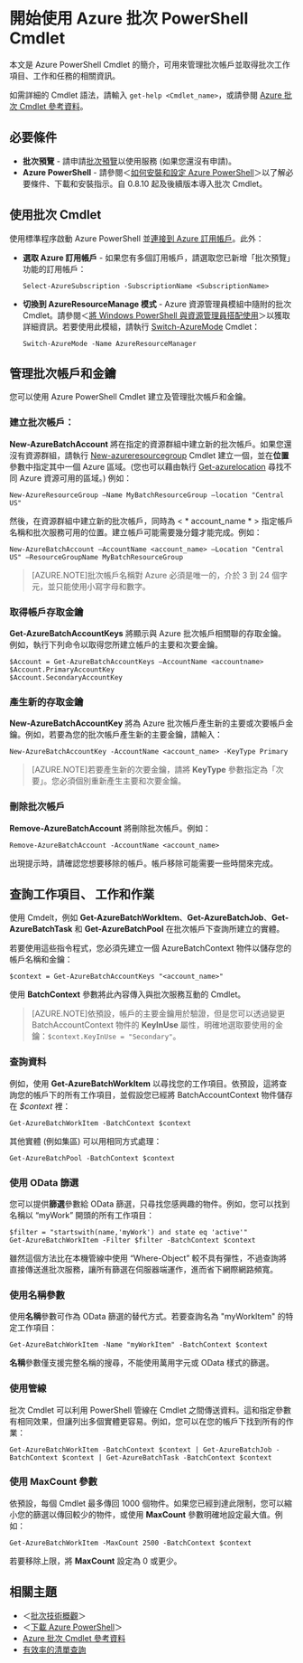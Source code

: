 <properties
   pageTitle="開始使用 Azure 批次 PowerShell Cmdlet | Microsoft Azure"
   description="介紹用來管理 Azure 批次服務的 Azure PowerShell Cmdlet"
   services="batch"
   documentationCenter=""
   authors="dlepow"
   manager="timlt"
   editor=""/>

<tags
   ms.service="batch"
   ms.devlang="NA"
   ms.topic="get-started-article"
   ms.tgt_pltfrm="powershell"
   ms.workload="big-compute"
   ms.date="05/29/2015"
   ms.author="danlep"/>

# 開始使用 Azure 批次 PowerShell Cmdlet
本文是 Azure PowerShell Cmdlet 的簡介，可用來管理批次帳戶並取得批次工作項目、工作和任務的相關資訊。

如需詳細的 Cmdlet 語法，請輸入 `get-help <Cmdlet_name>`，或請參閱 [Azure 批次 Cmdlet 參考資料](https://msdn.microsoft.com/library/azure/mt125957.aspx)。


## 必要條件

* **批次預覽** - 請申請[批次預覽](https://account.windowsazure.com/PreviewFeatures)以使用服務 (如果您還沒有申請)。
* **Azure PowerShell** - 請參閱＜[如何安裝和設定 Azure PowerShell](../powershell-install-configure.md)＞以了解必要條件、下載和安裝指示。自 0.8.10 起及後續版本導入批次 Cmdlet。

## 使用批次 Cmdlet

使用標準程序啟動 Azure PowerShell 並[連接到 Azure 訂用帳戶](../powershell-install-configure.md#Connect)。此外：

* **選取 Azure 訂用帳戶** - 如果您有多個訂用帳戶，請選取您已新增「批次預覽」功能的訂用帳戶：

    ```
    Select-AzureSubscription -SubscriptionName <SubscriptionName>
    ```

* **切換到 AzureResourceManage 模式** - Azure 資源管理員模組中隨附的批次 Cmdlet。請參閱＜[將 Windows PowerShell 與資源管理員搭配使用](../powershell-azure-resource-manager.md)＞以獲取詳細資訊。若要使用此模組，請執行 [Switch-AzureMode](https://msdn.microsoft.com/library/dn722470.aspx) Cmdlet：

    ```
    Switch-AzureMode -Name AzureResourceManager
    ```

## 管理批次帳戶和金鑰

您可以使用 Azure PowerShell Cmdlet 建立及管理批次帳戶和金鑰。

### 建立批次帳戶：

**New-AzureBatchAccount** 將在指定的資源群組中建立新的批次帳戶。如果您還沒有資源群組，請執行 [New-azureresourcegroup](https://msdn.microsoft.com/library/dn654594.aspx) Cmdlet 建立一個，並在**位置** 參數中指定其中一個 Azure 區域。(您也可以藉由執行 [Get-azurelocation](https://msdn.microsoft.com/library/dn654582.aspx) 尋找不同 Azure 資源可用的區域。) 例如：

```
New-AzureResourceGroup –Name MyBatchResourceGroup –location "Central US"
```

然後，在資源群組中建立新的批次帳戶，同時為 < * account_name * > 指定帳戶名稱和批次服務可用的位置。建立帳戶可能需要幾分鐘才能完成。例如：

```
New-AzureBatchAccount –AccountName <account_name> –Location "Central US" –ResourceGroupName MyBatchResourceGroup
```

> [AZURE.NOTE]批次帳戶名稱對 Azure 必須是唯一的，介於 3 到 24 個字元，並只能使用小寫字母和數字。

### 取得帳戶存取金鑰
**Get-AzureBatchAccountKeys** 將顯示與 Azure 批次帳戶相關聯的存取金鑰。例如，執行下列命令以取得您所建立帳戶的主要和次要金鑰。

```
$Account = Get-AzureBatchAccountKeys –AccountName <accountname>
$Account.PrimaryAccountKey
$Account.SecondaryAccountKey
```

### 產生新的存取金鑰
**New-AzureBatchAccountKey** 將為 Azure 批次帳戶產生新的主要或次要帳戶金鑰。例如，若要為您的批次帳戶產生新的主要金鑰，請輸入：

```
New-AzureBatchAccountKey -AccountName <account_name> -KeyType Primary
```

> [AZURE.NOTE]若要產生新的次要金鑰，請將 **KeyType** 參數指定為「次要」。您必須個別重新產生主要和次要金鑰。

### 刪除批次帳戶
**Remove-AzureBatchAccount** 將刪除批次帳戶。例如：

```
Remove-AzureBatchAccount -AccountName <account_name>
```

出現提示時，請確認您想要移除的帳戶。帳戶移除可能需要一些時間來完成。

## 查詢工作項目、 工作和作業

使用 Cmdelt，例如 **Get-AzureBatchWorkItem**、**Get-AzureBatchJob**、**Get-AzureBatchTask** 和 **Get-AzureBatchPool** 在批次帳戶下查詢所建立的實體。

若要使用這些指令程式，您必須先建立一個 AzureBatchContext 物件以儲存您的帳戶名稱和金鑰：

```
$context = Get-AzureBatchAccountKeys "<account_name>"
```

使用 **BatchContext** 參數將此內容傳入與批次服務互動的 Cmdlet。

> [AZURE.NOTE]依預設，帳戶的主要金鑰用於驗證，但是您可以透過變更 BatchAccountContext 物件的 **KeyInUse** 屬性，明確地選取要使用的金鑰：```$context.KeyInUse = "Secondary"```。


### 查詢資料

例如，使用 **Get-AzureBatchWorkItem** 以尋找您的工作項目。依預設，這將查詢您的帳戶下的所有工作項目，並假設您已經將 BatchAccountContext 物件儲存在 *$context* 裡：

```
Get-AzureBatchWorkItem -BatchContext $context
```

其他實體 (例如集區) 可以用相同方式處理：

```
Get-AzureBatchPool -BatchContext $context
```
### 使用 OData 篩選

您可以提供**篩選**參數給 OData 篩選，只尋找您感興趣的物件。例如，您可以找到名稱以 “myWork” 開頭的所有工作項目：

```
$filter = "startswith(name,'myWork') and state eq 'active'"
Get-AzureBatchWorkItem -Filter $filter -BatchContext $context
```

雖然這個方法比在本機管線中使用 “Where-Object” 較不具有彈性，不過查詢將直接傳送進批次服務，讓所有篩選在伺服器端運作，進而省下網際網路頻寬。

### 使用名稱參數

使用**名稱**參數可作為 OData 篩選的替代方式。若要查詢名為 "myWorkItem" 的特定工作項目：

```
Get-AzureBatchWorkItem -Name "myWorkItem" -BatchContext $context

```
**名稱**參數僅支援完整名稱的搜尋，不能使用萬用字元或 OData 樣式的篩選。

### 使用管線

批次 Cmdlet 可以利用 PowerShell 管線在 Cmdlet 之間傳送資料。這和指定參數有相同效果，但讓列出多個實體更容易。例如，您可以在您的帳戶下找到所有的作業：

```
Get-AzureBatchWorkItem -BatchContext $context | Get-AzureBatchJob -BatchContext $context | Get-AzureBatchTask -BatchContext $context
```

### 使用 MaxCount 參數

依預設，每個 Cmdlet 最多傳回 1000 個物件。如果您已經到達此限制，您可以縮小您的篩選以傳回較少的物件，或使用 **MaxCount** 參數明確地設定最大值。例如：

```
Get-AzureBatchWorkItem -MaxCount 2500 -BatchContext $context

```

若要移除上限，將 **MaxCount** 設定為 0 或更少。

## 相關主題
* ＜[批次技術概觀](batch-technical-overview.md)＞
* ＜[下載 Azure PowerShell](http://go.microsoft.com/p/?linkid=9811175)＞
* [Azure 批次 Cmdlet 參考資料](https://msdn.microsoft.com/library/azure/mt125957.aspx)
* [有效率的清單查詢](batch-efficient-list-queries.md)

<!---HONumber=62-->